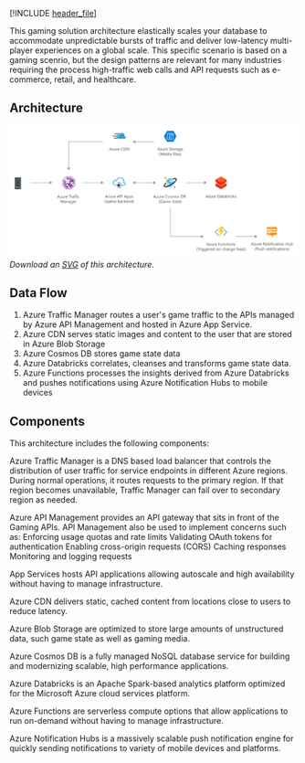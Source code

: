 


[!INCLUDE [header_file](../../../includes/sol-idea-header.md)]

This gaming solution architecture elastically scales your database to accommodate unpredictable bursts of traffic and deliver low-latency multi-player experiences on a global scale. This specific scenario is based on a gaming scenrio, but the design patterns are relevant for many industries requiring the process high-traffic web calls and API requests such as e-commerce, retail, and healthcare.

## Architecture

![Architecture Diagram](../media/gaming-using-cosmos-db.png)
*Download an [SVG](../media/gaming-using-cosmos-db.svg) of this architecture.*

## Data Flow
1. Azure Traffic Manager routes a user's game traffic to the APIs managed by Azure API Management and hosted in Azure App Service.
2. Azure CDN serves static images and content to the user that are stored in Azure Blob Storage
3. Azure Cosmos DB stores game state data
4. Azure Databricks correlates, cleanses and transforms game state data.
5. Azure Functions processes the insights derived from Azure Databricks and pushes notifications using Azure Notification Hubs to mobile devices 

## Components

This architecture includes the following components:

Azure Traffic Manager is a DNS based load balancer that controls the distribution of user traffic for service endpoints in different Azure regions. During normal operations, it routes requests to the primary region. If that region becomes unavailable, Traffic Manager can fail over to secondary region as needed.

Azure API Management provides an API gateway that sits in front of the Gaming APIs. API Management also be used to implement concerns such as:
Enforcing usage quotas and rate limits
Validating OAuth tokens for authentication
Enabling cross-origin requests (CORS)
Caching responses
Monitoring and logging requests

App Services hosts API applications allowing autoscale and high availability without having to manage infrastructure.

Azure CDN delivers static, cached content from locations close to users to reduce latency.

Azure Blob Storage are optimized to store large amounts of unstructured data, such game state as well as gaming media.

Azure Cosmos DB is a fully managed NoSQL database service for building and modernizing scalable, high performance applications.

Azure Databricks is an Apache Spark-based analytics platform optimized for the Microsoft Azure cloud services platform. 

Azure Functions are serverless compute options that allow applications to run on-demand without having to manage infrastructure.

Azure Notification Hubs is a massively scalable push notification engine for quickly sending notifications to variety of mobile devices and platforms.
